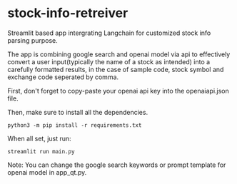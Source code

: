 # stock-info-retreiver
Streamlit based app intergrating Langchain for customized stock info parsing purpose.<br>

The app is combining google search and openai model via api to effectively convert a user input(typically the name of a stock as intended) into a carefully formatted results, in the case of sample code, stock symbol and exchange code seperated by comma.<br>

First, don't forget to copy-paste your openai api key into the openaiapi.json file.<br>

Then, make sure to install all the dependencies.<br>

<code>python3 -m pip install -r requirements.txt</code>

When all set, just run:<br>

<code>streamlit run main.py</code><br>

Note: You can change the google search keywords or prompt template for openai model in app_qt.py.
